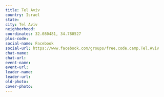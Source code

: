 ```yaml
---
title: Tel Aviv
country: Israel
state: 
city: Tel Aviv
neighborhood: 
coordinates: 32.080481, 34.780527
plus-code:
social-name: Facebook
social-url: https://www.facebook.com/groups/free.code.camp.Tel.Aviv
chat-name:
chat-url:
event-name:
event-url:
leader-name:
leader-url:
old-photo: 
cover-photo:
---
```

